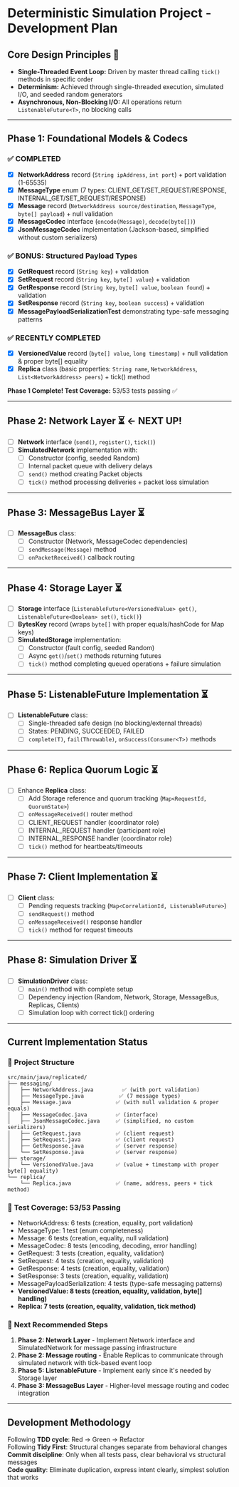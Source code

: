 # Deterministic Simulation Project - Development Plan

## Core Design Principles 🎯

* **Single-Threaded Event Loop:** Driven by master thread calling `tick()` methods in specific order
* **Determinism:** Achieved through single-threaded execution, simulated I/O, and seeded random generators  
* **Asynchronous, Non-Blocking I/O:** All operations return `ListenableFuture<T>`, no blocking calls

---

## Phase 1: Foundational Models & Codecs

### ✅ **COMPLETED** 
- [x] **NetworkAddress** record (`String ipAddress`, `int port`) + port validation (1-65535)
- [x] **MessageType** enum (7 types: CLIENT_GET/SET_REQUEST/RESPONSE, INTERNAL_GET/SET_REQUEST/RESPONSE)  
- [x] **Message** record (`NetworkAddress source/destination`, `MessageType`, `byte[] payload`) + null validation
- [x] **MessageCodec** interface (`encode(Message)`, `decode(byte[])`)
- [x] **JsonMessageCodec** implementation (Jackson-based, simplified without custom serializers)

### ✅ **BONUS: Structured Payload Types**
- [x] **GetRequest** record (`String key`) + validation
- [x] **SetRequest** record (`String key`, `byte[] value`) + validation  
- [x] **GetResponse** record (`String key`, `byte[] value`, `boolean found`) + validation
- [x] **SetResponse** record (`String key`, `boolean success`) + validation
- [x] **MessagePayloadSerializationTest** demonstrating type-safe messaging patterns

### ✅ **RECENTLY COMPLETED**
- [x] **VersionedValue** record (`byte[] value`, `long timestamp`) + null validation & proper byte[] equality
- [x] **Replica** class (basic properties: `String name`, `NetworkAddress`, `List<NetworkAddress> peers`) + tick() method

**Phase 1 Complete! Test Coverage:** 53/53 tests passing ✅

---

## Phase 2: Network Layer ⏳ **← NEXT UP!**

- [ ] **Network** interface (`send()`, `register()`, `tick()`)
- [ ] **SimulatedNetwork** implementation with:
  - [ ] Constructor (config, seeded Random)
  - [ ] Internal packet queue with delivery delays
  - [ ] `send()` method creating Packet objects  
  - [ ] `tick()` method processing deliveries + packet loss simulation

---

## Phase 3: MessageBus Layer ⏳

- [ ] **MessageBus** class:
  - [ ] Constructor (Network, MessageCodec dependencies)
  - [ ] `sendMessage(Message)` method
  - [ ] `onPacketReceived()` callback routing

---

## Phase 4: Storage Layer ⏳

- [ ] **Storage** interface (`ListenableFuture<VersionedValue> get()`, `ListenableFuture<Boolean> set()`, `tick()`)
- [ ] **BytesKey** record (wraps `byte[]` with proper equals/hashCode for Map keys)
- [ ] **SimulatedStorage** implementation:
  - [ ] Constructor (fault config, seeded Random)
  - [ ] Async `get()`/`set()` methods returning futures
  - [ ] `tick()` method completing queued operations + failure simulation

---

## Phase 5: ListenableFuture Implementation ⏳

- [ ] **ListenableFuture<T>** class:
  - [ ] Single-threaded safe design (no blocking/external threads)
  - [ ] States: PENDING, SUCCEEDED, FAILED
  - [ ] `complete(T)`, `fail(Throwable)`, `onSuccess(Consumer<T>)` methods

---

## Phase 6: Replica Quorum Logic ⏳  

- [ ] Enhance **Replica** class:
  - [ ] Add Storage reference and quorum tracking (`Map<RequestId, QuorumState>`)
  - [ ] `onMessageReceived()` router method
  - [ ] CLIENT_REQUEST handler (coordinator role)
  - [ ] INTERNAL_REQUEST handler (participant role) 
  - [ ] INTERNAL_RESPONSE handler (coordinator role)
  - [ ] `tick()` method for heartbeats/timeouts

---

## Phase 7: Client Implementation ⏳

- [ ] **Client** class:
  - [ ] Pending requests tracking (`Map<CorrelationId, ListenableFuture>`)
  - [ ] `sendRequest()` method 
  - [ ] `onMessageReceived()` response handler
  - [ ] `tick()` method for request timeouts

---

## Phase 8: Simulation Driver ⏳

- [ ] **SimulationDriver** class:
  - [ ] `main()` method with complete setup
  - [ ] Dependency injection (Random, Network, Storage, MessageBus, Replicas, Clients)
  - [ ] Simulation loop with correct tick() ordering

---

## Current Implementation Status

### 📁 **Project Structure**
```
src/main/java/replicated/
├── messaging/
│   ├── NetworkAddress.java         ✅ (with port validation)
│   ├── MessageType.java           ✅ (7 message types)  
│   ├── Message.java              ✅ (with null validation & proper equals)
│   ├── MessageCodec.java         ✅ (interface)
│   ├── JsonMessageCodec.java     ✅ (simplified, no custom serializers)
│   ├── GetRequest.java           ✅ (client request)
│   ├── SetRequest.java           ✅ (client request)  
│   ├── GetResponse.java          ✅ (server response)
│   └── SetResponse.java          ✅ (server response)
├── storage/
│   └── VersionedValue.java       ✅ (value + timestamp with proper byte[] equality)
└── replica/
    └── Replica.java              ✅ (name, address, peers + tick method)
```

### 🧪 **Test Coverage: 53/53 Passing**
- NetworkAddress: 6 tests (creation, equality, port validation)
- MessageType: 1 test (enum completeness)
- Message: 6 tests (creation, equality, null validation)  
- MessageCodec: 8 tests (encoding, decoding, error handling)
- GetRequest: 3 tests (creation, equality, validation)
- SetRequest: 4 tests (creation, equality, validation)
- GetResponse: 4 tests (creation, equality, validation)  
- SetResponse: 3 tests (creation, equality, validation)
- MessagePayloadSerialization: 4 tests (type-safe messaging patterns)
- **VersionedValue: 8 tests (creation, equality, validation, byte[] handling)**
- **Replica: 7 tests (creation, equality, validation, tick method)**

### 🚀 **Next Recommended Steps**
1. **Phase 2: Network Layer** - Implement Network interface and SimulatedNetwork for message passing infrastructure
2. **Phase 2: Message routing** - Enable Replicas to communicate through simulated network with tick-based event loop  
3. **Phase 5: ListenableFuture** - Implement early since it's needed by Storage layer
4. **Phase 3: MessageBus Layer** - Higher-level message routing and codec integration

---

## Development Methodology

Following **TDD cycle**: Red → Green → Refactor  
Following **Tidy First**: Structural changes separate from behavioral changes  
**Commit discipline**: Only when all tests pass, clear behavioral vs structural messages  
**Code quality**: Eliminate duplication, express intent clearly, simplest solution that works 